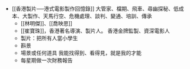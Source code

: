 - [[香港製片──港式電影製作回憶錄]] 大管家、檔期、飛車、尋幽探秘、低成本、大製作、天馬行空、危機處理、談判、變通、培訓、傳承
	- [[林明傑]]、[[喬映思]]
	- [[崔寶珠]]，香港著名導演、製片人。 香港金牌監製、資深電影人
	- 製片：把所有人當小學生
	- 斟景
	- 場景或任何道具 我能找得到、看得見，就是我的才能
	- 每星期做一次財務報告